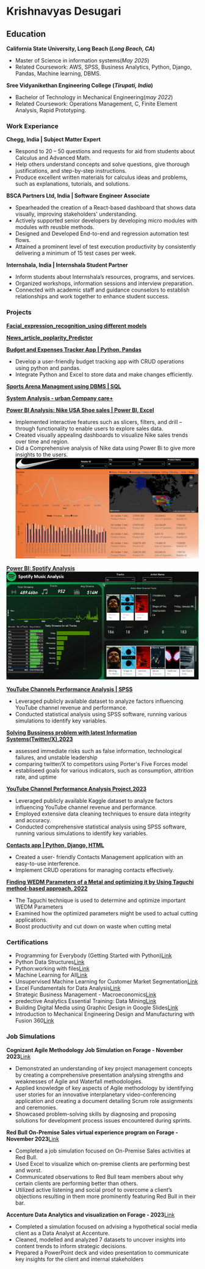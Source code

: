 # Krishnavyas Desugari

## Education

**California State University, Long Beach  (_Long Beach, CA_)**                                  
- Master of Science in information systems(_May 2025_)
- Related Coursework:  AWS, SPSS, Business Analytics, Python, Django, Pandas, Machine learning, DBMS.


**Sree Vidyanikethan Engineering College (_Tirupati, India_)**                                                                                 
- Bachelor of Technology in Mechanical Engineering(_may 2022_)                                                                                               
- Related Coursework: Operations Management, C, Finite Element Analysis, Rapid Prototyping.

### Work Experiance
**Chegg, India | Subject Matter Expert**                                                                   
- Respond to 20 – 50 questions and requests for aid from students about Calculus and Advanced Math. 
- Help others understand concepts and solve questions, give thorough justifications, and step-by-step instructions. 
- Produce excellent written materials for calculus ideas and problems, such as explanations, tutorials, and solutions.
 
**BSCA Partners Ltd, India | Software Engineer Associate**                                                                  
- Spearheaded the creation of a React-based dashboard that shows data visually, improving stakeholders' understanding. 
- Actively supported senior developers by developing micro modules with modules with reusble methods.  
- Designed and Developed End-to-end and regression automation test flows.  
- Attained a prominent level of test execution productivity by consistently delivering a minimum of 15 test cases per week.  

**Internshala, India | Internshala Student Partner**                             
- Inform students about Internshala’s resources, programs, and services. 
- Organized workshops, information sessions and interview preparation. 
- Connected with academic staff and guidance counselors to establish relationships and work together to enhance student success.

### Projects
[**Facial_expression_recognition_using different models**](https://github.com/krishnavyas36/Facial_expression_rcognition)

[**News_article_poplarity_Predictor**](https://github.com/krishnavyas36/Deep_learning_structured)

[**Budget and Expenses Tracker App | Python, Pandas**](https://github.com/krishnavyas36/Budget-Tracker-and-Analysis)                 
- Develop a user-friendly budget tracking app with CRUD operations using python and pandas. 
- Integrate Python and Excel to store data and make changes efficiently. 

[**Sports Arena Managment using DBMS | SQL**](https://drive.google.com/drive/u/1/folders/1OzFrEQ8d0IOvpYSUaQazzLdPgEezApgj)

[**System Analysis - urban Company care+**](https://drive.google.com/drive/u/1/folders/1oqWYW5x6s53zfPz03LiaLL5P1Qda2jhG)


[**Power BI Analysis: Nike USA Shoe sales | Power BI, Excel**](https://drive.google.com/file/d/1ELvBN9ASRtqZV5IR_PmY7iUUQZcwv37X/view?usp=drive_link)
- Implemented interactive features such as slicers, filters, and drill – through functionality to enable users to explore sales data.  
- Created visually appealing dashboards to visualize Nike sales trends over time and region.  
- Did a Comprehensive analysis of Nike data using Power Bi to give more insights to the users.
![IMG](assets/NIke_BI.png)


[**Power BI: Spotify Analysis**](https://drive.google.com/file/d/1FiVRk6M69DaoHs8JLOyBxXeejcM1N6VU/view?usp=drive_link)
![IMG2](assets/Spotify_BI.png)

[**YouTube Channels Performance Analysis | SPSS**](https://drive.google.com/drive/folders/1-80CHnszlGmA7WXSpboFkAH8iAkZj8RR?usp=drive_link)                              
- Leveraged publicly available dataset to analyze factors influencing YouTube channel revenue and performance.  
- Conducted statistical analysis using SPSS software, running various simulations to identify key variables.  

[**Solving Bussiness problem with latest Information Systems(Twitter/X),2023**](https://drive.google.com/drive/u/1/folders/1-3MCs7x22sgpcMMvbakWq9KT3XVHmmy8)
- assessed immediate risks such as false information, technological failures, and unstable leadership
- comparing twitter/X to competitors using Porter's Five Forces model
- establiseed goals for various indicators, such as consumption, attrition rate, and uptime

[**YouTube Channel Performance Analysis Project,2023**](https://drive.google.com/drive/u/1/folders/1-80CHnszlGmA7WXSpboFkAH8iAkZj8RR)
- Leveraged publicly available Kaggle dataset to analyze factors influencing YouTube channel revenue and performance.
- Employed extensive data cleaning techniques to ensure data integrity and accuracy.
- Conducted comprehensive statistical analysis using SPSS software, running various simulations to identify key variables.

[**Contacts app | Python, Django, HTML**](https://github.com/krishnavyas36/krishnavyas_desugari01)                 
- Created a user- friendly Contacts Management application with an easy-to-use interference.  
- Implement CRUD operations for managing contacts effectively.

[**Finding WEDM Parameters of a Metal and optimizing it by Using Taguchi method-based approach, 2022**](https://drive.google.com/drive/u/1/folders/1c3jFDvADExxtOc-K4UPqD1hAe1CIKNu1)
- The Taguchi technique is used to determine and optimize important WEDM Parameters
- Examined how the optimized parameters might be used to actual cutting applications.
- Boost productivity and cut down on waste when cutting metal

### Certifications

- Programming for Everybody (Getting Started with Python)[Link](https://coursera.org/share/e63f2795f16522da33cf91bbc5d96f0c)
- Python Data Structures[Link](https://coursera.org/share/f6de3489c05f5068a360396dc139a694)
- Python:working with files[Link](https://www.linkedin.com/learning/certificates/27d104394e0ee60d3741a1a8a55ee8059fe2f4f99d724fc1303f5ea011f603be?u=42458916)
- Machine Learning for All[Link](https://coursera.org/share/f289cc6e887d947d2659a9dc3a25b0d5)
- Unsupervised Machine Learning for Customer Market Segmentation[Link](https://coursera.org/share/039fe5f1aea6fa9e054bd33a8f8b551e)
- Excel Fundamentals for Data Analysis[Link](https://coursera.org/share/390476a38d9387ca66bd6a95716291d8)
- Strategic Business Management - Macroeconomics[Link](https://krishnavyas36.github.io/account/accomplishments/?utm_source=link&utm_medium=certificate&utm_content=cert_image&utm_campaign=pdf_header_button&utm_product=course)
- predective Analytics Essential Training: Data Mining[Link](https://www.linkedin.com/learning/certificates/d762c898feca6637689d03f4139ca23c1af913f37f51fd221e582375d99faa65)
- Building Digital Media using Graphic Design in Google Slides[Link](https://coursera.org/share/38b887a53f4fc4ea763b54c578cd6b30)
- Introduction to Mechanical Engineering Design and Manufacturing with Fusion 360[Link](https://coursera.org/share/5f9830969c081664077b67321b6d8f22)

### Job Simulations

**Cognizant Agile Methodology Job Simulation on Forage - November 2023**[Link](https://www.theforage.com/simulations/cognizant/agile-methodology-io6p)
- Demonstrated an understanding of key project management concepts by creating a comprehensive presentation analysing strengths and weaknesses of Agile and Waterfall methodologies.
- Applied knowledge of key aspects of Agile methodology by identifying user stories for an innovative interplanetary video-conferencing application and creating a document detailing Scrum role assignments and ceremonies.
- Showcased problem-solving skills by diagnosing and proposing solutions for development process issues encountered during sprints.

**Red Bull On-Premise Sales virtual experience program on Forage - November 2023**[Link](https://www.theforage.com/simulations/red-bull/on-premise-sales-waza)
- Completed a job simulation focused on On-Premise Sales activities at Red Bull.
- Used Excel to visualize which on-premise clients are performing best and worst.
- Communicated observations to Red Bull team members about why certain clients are performing better than others.
- Utilized active listening and social proof to overcome a client’s objections resulting in them more prominently featuring Red Bull in their bar.

**Accenture Data Analytics and visualization on Forage - 2023**[Link](https://www.theforage.com/simulations/accenture-nam/data-analytics-mmlb)
- Completed a simulation focused on advising a hypothetical social media client as a Data Analyst at Accenture.
- Cleaned, modelled and analyzed 7 datasets to uncover insights into content trends to inform strategic decisions.
- Prepared a PowerPoint deck and video presentation to communicate key insights for the client and internal stakeholders
